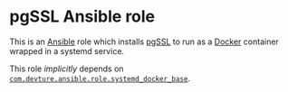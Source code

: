 # pgSSL Ansible role

This is an [Ansible](https://www.ansible.com/) role which installs [pgSSL](https://github.com/glebarez/pgssl) to run as a [Docker](https://www.docker.com/) container wrapped in a systemd service.

This role *implicitly* depends on [`com.devture.ansible.role.systemd_docker_base`](https://github.com/devture/com.devture.ansible.role.systemd_docker_base).